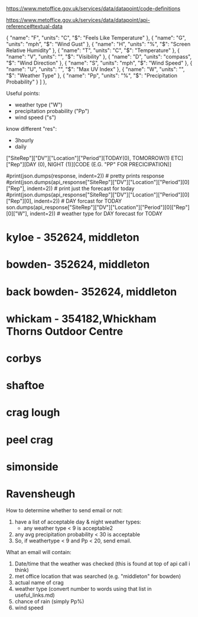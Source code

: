 https://www.metoffice.gov.uk/services/data/datapoint/code-definitions

https://www.metoffice.gov.uk/services/data/datapoint/api-reference#textual-data

{
          "name": "F",
          "units": "C",
          "$": "Feels Like Temperature"
        },
        {
          "name": "G",
          "units": "mph",
          "$": "Wind Gust"
        },
        {
          "name": "H",
          "units": "%",
          "$": "Screen Relative Humidity"
        },
        {
          "name": "T",
          "units": "C",
          "$": "Temperature"
        },
        {
          "name": "V",
          "units": "",
          "$": "Visibility"
        },
        {
          "name": "D",
          "units": "compass",
          "$": "Wind Direction"
        },
        {
          "name": "S",
          "units": "mph",
          "$": "Wind Speed"
        },
        {
          "name": "U",
          "units": "",
          "$": "Max UV Index"
        },
        {
          "name": "W",
          "units": "",
          "$": "Weather Type"
        },
        {
          "name": "Pp",
          "units": "%",
          "$": "Precipitation Probability"
        }
      ]
    },


Useful points:
 - weather type ("W")
 - precipitation probability ("Pp")
 - wind speed ("s")


know different "res":
- 3hourly
- daily

["SiteRep"]["DV"]["Location"]["Period"][TODAY(0), TOMORROW(1) ETC]["Rep"][DAY (0), NIGHT (1)][CODE (E.G. "PP" FOR PRECICIPATION)]

#print(json.dumps(response, indent=2))  # pretty prints response
#print(json.dumps(api_response["SiteRep"]["DV"]["Location"]["Period"][0]["Rep"], indent=2))  # print just the forecast for today
#print(json.dumps(api_response["SiteRep"]["DV"]["Location"]["Period"][0]["Rep"][0], indent=2))  # DAY forcast for TODAY
son.dumps(api_response["SiteRep"]["DV"]["Location"]["Period"][0]["Rep"][0]["W"], indent=2)) # weather type for DAY forecast for TODAY



# kyloe - 352624, middleton
# bowden- 352624, middleton
# back bowden- 352624, middleton
# whickam - 354182,Whickham Thorns Outdoor Centre
# corbys
# shaftoe
# crag lough
# peel crag
# simonside
# Ravensheugh


How to determine whether to send email or not:
1) have a list of acceptable day & night weather types:
   - any weather type < 9 is acceptable2
2) any avg precipitation probability < 30 is acceptable
3) So, if weathertype < 9 and Pp < 20, send email.


What an email will contain:
1) Date/time that the weather was checked (this is found at top of api call i think)
2) met office location that was searched (e.g. "middleton" for bowden)
3) actual name of crag
4) weather type (convert number to words using that list in useful_links.md)
5) chance of rain (simply Pp%)
6) wind speed


